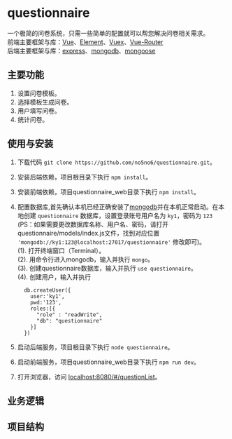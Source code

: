 # questionnaire
一个极简的问卷系统，只需一些简单的配置就可以帮您解决问卷相关需求。  
前端主要框架与库：[Vue](https://github.com/vuejs/vue)、[Element](http://element.eleme.io)、[Vuex](https://vuex.vuejs.org)、[Vue-Router](http://router.vuejs.org/)  
后端主要框架与库：[express](http://expressjs.com/)、[mongodb](https://www.mongodb.com/)、[mongoose](http://mongoosejs.com/)

## 主要功能
1. 设置问卷模板。  
2. 选择模板生成问卷。  
3. 用户填写问卷。  
4. 统计问卷。 

## 使用与安装
1. 下载代码 ```git clone https://github.com/no5no6/questionnaire.git```。  
2. 安装后端依赖，项目根目录下执行 ```npm install```。  
3. 安装前端依赖，项目questionnaire_web目录下执行 ```npm install```。  
4. 配置数据库,首先确认本机已经正确安装了[mongodb](https://www.mongodb.com/)并在本机正常启动。在本地创建 `questionnaire` 数据库，设置登录账号用户名为 `ky1`，密码为 `123` (PS：如果需要更改数据库名称、用户名、密码，请打开questionnaire/models/index.js文件，找到对应位置 ```'mongodb://ky1:123@localhost:27017/questionnaire'``` 修改即可)。  
(1). 打开终端窗口（Terminal）。  
(2). 用命令行进入mongodb，输入并执行 ```mongo```。  
(3). 创建questionnaire数据库，输入并执行 ```use questionnaire```。  
(4). 创建用户，输入并执行  
      ```
        db.createUser({
          user:'ky1',
          pwd:'123',
          roles:[{
            "role" : "readWrite",
            "db": "questionnaire"
          }]
        })
      ```

5. 启动后端服务，项目根目录下执行 ```node questionnaire```。  
6. 启动前端服务，项目questionnaire_web目录下执行 ```npm run dev```。  
7. 打开浏览器，访问 [localhost:8080/#/questionList](http://localhost:8080/#/questionList)。  

## 业务逻辑

## 项目结构



